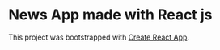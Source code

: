# News App made with React js

This project was bootstrapped with [Create React App](https://github.com/facebook/create-react-app).


